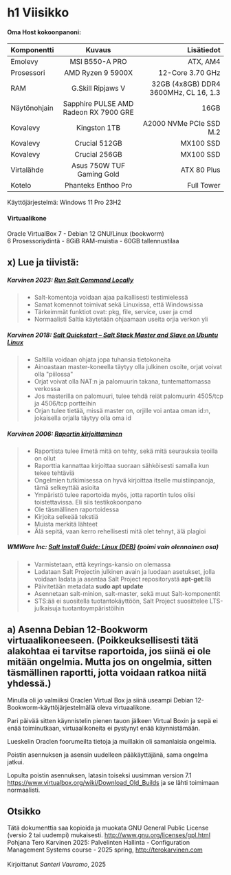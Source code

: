 # h1 Viisikko

#### Oma Host kokoonpanoni:

| Komponentti | Kuvaus | Lisätiedot |
| :---        |    :----:   |          ---: |
| Emolevy | MSI B550-A PRO | ATX, AM4 |
| Prosessori   | AMD Ryzen 9 5900X | 12-Core 3.70 GHz |
| RAM   | G.Skill  Ripjaws V |  32GB (4x8GB) DDR4 3600MHz, CL 16, 1.3  |
| Näytönohjain   | Sapphire PULSE AMD Radeon RX 7900 GRE        | 16GB     |
| Kovalevy   | Kingston 1TB        | A2000 NVMe PCIe SSD M.2      |
| Kovalevy   | Crucial 512GB        | MX100 SSD     |
| Kovalevy   | Crucial 256GB        | MX100 SSD     |
| Virtalähde   | Asus 750W TUF Gaming Gold        | ATX 80 Plus      |
| Kotelo   | Phanteks Enthoo Pro       |  Full Tower      |

Käyttöjärjestelmä: Windows 11 Pro 23H2

#### Virtuaalikone
Oracle VirtualBox 7 - Debian 12 GNU/Linux (bookworm)<br>
6 Prosessoriydintä - 8GiB RAM-muistia - 60GB tallennustilaa

## x) Lue ja tiivistä:

##### Karvinen 2023: [Run Salt Command Locally](https://terokarvinen.com/2021/salt-run-command-locally/)
> - Salt-komentoja voidaan ajaa paikallisesti testimielessä
> - Samat komennot toimivat sekä Linuxissa, että Windowsissa
> - Tärkeimmät funktiot ovat: pkg, file, service, user ja cmd
> - Normaalisti Saltia käytetään ohjaamaan useita orjia verkon yli
##### Karvinen 2018: [Salt Quickstart – Salt Stack Master and Slave on Ubuntu Linux](https://terokarvinen.com/2018/03/28/salt-quickstart-salt-stack-master-and-slave-on-ubuntu-linux/)
> - Saltilla voidaan ohjata jopa tuhansia tietokoneita
> - Ainoastaan master-koneella täytyy olla julkinen osoite, orjat voivat olla "piilossa"
> - Orjat voivat olla NAT:n ja palomuurin takana, tuntemattomassa verkossa
> - Jos masterilla on palomuuri, tulee tehdä reiät palomuurin 4505/tcp ja 4506/tcp portteihin
> - Orjan tulee tietää, missä master on, orjille voi antaa oman id:n, jokaisella orjalla täytyy olla oma id
##### Karvinen 2006: [Raportin kirjoittaminen](https://terokarvinen.com/2006/06/04/raportin-kirjoittaminen-4/)
> - Raportista tulee ilmetä mitä on tehty, sekä mitä seurauksia teoilla on ollut
> - Raporttia kannattaa kirjoittaa suoraan sähköisesti samalla kun tekee tehtäviä
> - Ongelmien tutkimisessa on hyvä kirjoittaa itselle muistiinpanoja, tämä selkeyttää asioita
> - Ympäristö tulee raportoida myös, jotta raportin tulos olisi toistettavissa. Eli siis testikokoonpano
> - Ole täsmällinen raportoidessa
> - Kirjoita selkeää tekstiä
> - Muista merkitä lähteet
> - Älä sepitä, vaan kerro rehellisesti mitä olet tehnyt, älä plagioi
##### WMWare Inc: [Salt Install Guide: Linux (DEB)](https://docs.saltproject.io/salt/install-guide/en/latest/topics/install-by-operating-system/linux-deb.html) (poimi vain olennainen osa)
> - Varmistetaan, että keyrings-kansio on olemassa
> - Ladataan Salt Projectin julkinen avain ja luodaan asetukset, jolla voidaan ladata ja asentaa Salt Project repositorystä **apt-get**:llä
> - Päivitetään metadata **sudo apt update**
> - Asennetaan salt-minion, salt-master, sekä muut Salt-komponentit
> - STS:ää ei suositella tuotantokäyttöön, Salt Project suosittelee LTS-julkaisuja tuotantoympäristöihin

## a) Asenna Debian 12-Bookworm virtuaalikoneeseen. (Poikkeuksellisesti tätä alakohtaa ei tarvitse raportoida, jos siinä ei ole mitään ongelmia. Mutta jos on ongelmia, sitten täsmällinen raportti, jotta voidaan ratkoa niitä yhdessä.)
Minulla oli jo valmiiksi Oraclen Virtual Box ja siinä useampi Debian 12-Bookworm-käyttöjärjestelmällä oleva virtuaalikone. 

Pari päivää sitten käynnistelin pienen tauon jälkeen Virtual Boxin ja sepä ei enää toiminutkaan, virtuaalikoneita ei pystynyt enää käynnistämään.

Lueskelin Oraclen foorumeilta tietoja ja muillakin oli samanlaisia ongelmia.

Poistin asennuksen ja asensin uudelleen pääkäyttäjänä, sama ongelma jatkui.

Lopulta poistin asennuksen, latasin toiseksi uusimman version 7.1 https://www.virtualbox.org/wiki/Download_Old_Builds ja se lähti toimimaan normaalisti.

## Otsikko




Tätä dokumenttia saa kopioida ja muokata GNU General Public License (versio 2 tai uudempi) mukaisesti. http://www.gnu.org/licenses/gpl.html<br>
Pohjana Tero Karvinen 2025: Palvelinten Hallinta - Configuration Management Systems course - 2025 spring, http://terokarvinen.com<br><br>
Kirjoittanut <em>Santeri Vauramo</em>, 2025

